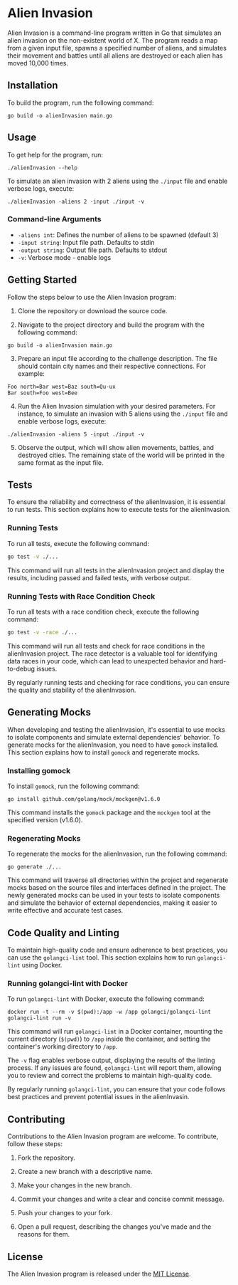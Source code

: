 # Alien Invasion

Alien Invasion is a command-line program written in Go that simulates an alien invasion on the non-existent world of X. The program reads a map from a given input file, spawns a specified number of aliens, and simulates their movement and battles until all aliens are destroyed or each alien has moved 10,000 times.

## Installation

To build the program, run the following command:

```
go build -o alienInvasion main.go
```

## Usage

To get help for the program, run:

```
./alienInvasion --help
```

To simulate an alien invasion with 2 aliens using the `./input` file and enable verbose logs, execute:

```
./alienInvasion -aliens 2 -input ./input -v
```

### Command-line Arguments

- `-aliens int`: Defines the number of aliens to be spawned (default 3)
- `-input string`: Input file path. Defaults to stdin
- `-output string`: Output file path. Defaults to stdout
- `-v`: Verbose mode - enable logs

## Getting Started

Follow the steps below to use the Alien Invasion program:

1. Clone the repository or download the source code.

2. Navigate to the project directory and build the program with the following command:

```
go build -o alienInvasion main.go
```

3. Prepare an input file according to the challenge description. The file should contain city names and their respective connections. For example:

```
Foo north=Bar west=Baz south=Qu-ux
Bar south=Foo west=Bee
```

4. Run the Alien Invasion simulation with your desired parameters. For instance, to simulate an invasion with 5 aliens using the `./input` file and enable verbose logs, execute:

```
./alienInvasion -aliens 5 -input ./input -v
```

5. Observe the output, which will show alien movements, battles, and destroyed cities. The remaining state of the world will be printed in the same format as the input file.

## Tests

To ensure the reliability and correctness of the alienInvasion, it is essential to run tests. This section explains how
to execute tests for the alienInvasion.

### Running Tests

To run all tests, execute the following command:

```bash
go test -v ./...
```

This command will run all tests in the alienInvasion project and display the results, including passed and failed tests,
with verbose output.

### Running Tests with Race Condition Check

To run all tests with a race condition check, execute the following command:

```bash
go test -v -race ./...
```

This command will run all tests and check for race conditions in the alienInvasion project. The race detector is a
valuable tool for identifying data races in your code, which can lead to unexpected behavior and hard-to-debug issues.

By regularly running tests and checking for race conditions, you can ensure the quality and stability of the
alienInvasion.

## Generating Mocks

When developing and testing the alienInvasion, it's essential to use mocks to isolate components and simulate external
dependencies' behavior. To generate mocks for the alienInvasion, you need to have `gomock` installed. This section
explains how to install `gomock` and regenerate mocks.

### Installing gomock

To install `gomock`, run the following command:

```
go install github.com/golang/mock/mockgen@v1.6.0
```

This command installs the `gomock` package and the `mockgen` tool at the specified version (v1.6.0).

### Regenerating Mocks

To regenerate the mocks for the alienInvasion, run the following command:

```
go generate ./...
```

This command will traverse all directories within the project and regenerate mocks based on the source files and
interfaces defined in the project. The newly generated mocks can be used in your tests to isolate components and
simulate the behavior of external dependencies, making it easier to write effective and accurate test cases.

## Code Quality and Linting

To maintain high-quality code and ensure adherence to best practices, you can use the `golangci-lint` tool. This section
explains how to run `golangci-lint` using Docker.

### Running golangci-lint with Docker

To run `golangci-lint` with Docker, execute the following command:

```
docker run -t --rm -v $(pwd):/app -w /app golangci/golangci-lint golangci-lint run -v
```

This command will run `golangci-lint` in a Docker container, mounting the current directory (`$(pwd)`) to `/app` inside
the container, and setting the container's working directory to `/app`.

The `-v` flag enables verbose output, displaying the results of the linting process. If any issues are
found, `golangci-lint` will report them, allowing you to review and correct the problems to maintain high-quality code.

By regularly running `golangci-lint`, you can ensure that your code follows best practices and prevent potential issues
in the alienInvasin.

## Contributing

Contributions to the Alien Invasion program are welcome. To contribute, follow these steps:

1. Fork the repository.

2. Create a new branch with a descriptive name.

3. Make your changes in the new branch.

4. Commit your changes and write a clear and concise commit message.

5. Push your changes to your fork.

6. Open a pull request, describing the changes you've made and the reasons for them.

## License

The Alien Invasion program is released under the [MIT License](LICENSE).
